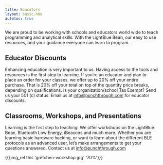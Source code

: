 ```yaml
---
title: Educators
layout: basic.hbs
autotoc: true
---
```


We are proud to be working with schools and educators world wide to teach programming and analytical skills.  With the LightBlue Bean, our easy to use resources, and your guidance everyone can learn to program.

## Educator Discounts

Enhancing education is very important to us. Having access to the tools and resources is the first step to learning. If you’re an educator and plan to place an order for your classes, we offer up to 20% off your entire purchase. That is 20% off your total on top of the quantity price breaks, depending on qualifications. Is your organization/school Tax Exempt? Send us your 501 (c) status. Email us at info@punchthrough.com for educator discounts.

## Classrooms, Workshops, and Presentations
Learning is the first step to teaching. We offer workshops on the LightBlue Bean, Bluetooth Low Energy, iBeacons and much more. Whether you are learning basic hardware hacking, or want to learn about the different BLE protocols as an advanced user, let’s make arrangements to get your questions answered. Contact us at info@punchthrough.com 

{{{img_rel this 'gretchen-workshop.jpg' '70%'}}}
